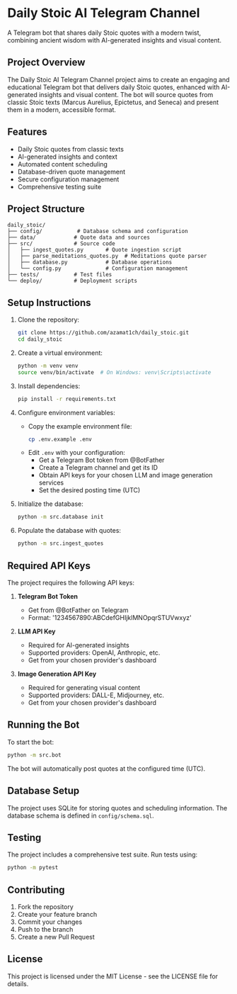 # Daily Stoic AI Telegram Channel

A Telegram bot that shares daily Stoic quotes with a modern twist, combining ancient wisdom with AI-generated insights and visual content.

## Project Overview

The Daily Stoic AI Telegram Channel project aims to create an engaging and educational Telegram bot that delivers daily Stoic quotes, enhanced with AI-generated insights and visual content. The bot will source quotes from classic Stoic texts (Marcus Aurelius, Epictetus, and Seneca) and present them in a modern, accessible format.

## Features

- Daily Stoic quotes from classic texts
- AI-generated insights and context
- Automated content scheduling
- Database-driven quote management
- Secure configuration management
- Comprehensive testing suite


## Project Structure

```
daily_stoic/
├── config/           # Database schema and configuration
├── data/            # Quote data and sources
├── src/             # Source code
│   ├── ingest_quotes.py       # Quote ingestion script
│   ├── parse_meditations_quotes.py  # Meditations quote parser
│   ├── database.py            # Database operations
│   └── config.py              # Configuration management
├── tests/           # Test files
└── deploy/          # Deployment scripts
```

## Setup Instructions

1. Clone the repository:
   ```bash
   git clone https://github.com/azamat1ch/daily_stoic.git
   cd daily_stoic
   ```

2. Create a virtual environment:
   ```bash
   python -m venv venv
   source venv/bin/activate  # On Windows: venv\Scripts\activate
   ```

3. Install dependencies:
   ```bash
   pip install -r requirements.txt
   ```

4. Configure environment variables:
   - Copy the example environment file:
     ```bash
     cp .env.example .env
     ```
   - Edit `.env` with your configuration:
     - Get a Telegram Bot token from @BotFather
     - Create a Telegram channel and get its ID
     - Obtain API keys for your chosen LLM and image generation services
     - Set the desired posting time (UTC)

5. Initialize the database:
   ```bash
   python -m src.database init
   ```

6. Populate the database with quotes:
   ```bash
   python -m src.ingest_quotes
   ```

## Required API Keys

The project requires the following API keys:

1. **Telegram Bot Token**
   - Get from @BotFather on Telegram
   - Format: '1234567890:ABCdefGHIjklMNOpqrSTUVwxyz'

2. **LLM API Key**
   - Required for AI-generated insights
   - Supported providers: OpenAI, Anthropic, etc.
   - Get from your chosen provider's dashboard

3. **Image Generation API Key**
   - Required for generating visual content
   - Supported providers: DALL-E, Midjourney, etc.
   - Get from your chosen provider's dashboard

## Running the Bot

To start the bot:
```bash
python -m src.bot
```

The bot will automatically post quotes at the configured time (UTC).

## Database Setup

The project uses SQLite for storing quotes and scheduling information. The database schema is defined in `config/schema.sql`.

## Testing

The project includes a comprehensive test suite. Run tests using:
   ```bash
   python -m pytest
   ```

## Contributing

1. Fork the repository
2. Create your feature branch
3. Commit your changes
4. Push to the branch
5. Create a new Pull Request

## License

This project is licensed under the MIT License - see the LICENSE file for details.
